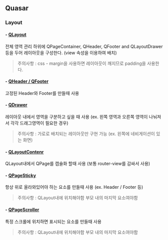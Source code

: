 ## Quasar

### Layout
#### **- [QLayout](https://quasar.dev/layout/layout)**
전체 영역 관리
하위에 QPageContainer, QHeader, QFooter and QLayoutDrawer 등을 두어 레이아웃을 구성한다. (view 속성을 이용하여 배치)

> 주의사항 :
    css - margin을 사용하면 레이아웃이 깨지므로 padding을 사용한다.

#### **- [QHeader / QFooter](https://quasar.dev/layout/header-and-footer)**
고정된 Header와 Footer를 만들때 사용

#### **- [QDrawer](https://quasar.dev/layout/drawer)**
레이아웃 내에서 영역을 구분하고 싶을 때 사용 (ex. 왼쪽 영역과 오른쪽 영역이 나눠져서 각각 드래그영역이 필요한 경우)
> 주의사항 : 
    가로로 배치되는 레이아웃만 구현 가능 (ex. 왼쪽에 네비게이션이 있는 화면)

#### **- [QLayoutContenr](https://quasar.dev/layout/page)**
QLayout내에서 QPage를 캡슐화 할때 사용 (보통 router-view를 감싸서 사용)

#### **- [QPageSticky](https://quasar.dev/layout/page-sticky)**
항상 위로 올라와있어야 하는 요소를 만들때 사용 (ex. Header / Footer 등)
> 주의사항 : 
    QLayout내에 위치해야함
    부모 내의 마지막 요소여야함

#### **- [QPageScroller](https://quasar.dev/layout/page-scroller)**
특정 스크롤에 위치하면 표시되는 요소를 만들때 사용
> 주의사항 : 
    QLayout내에 위치해야함
    부모 내의 마지막 요소여야함
